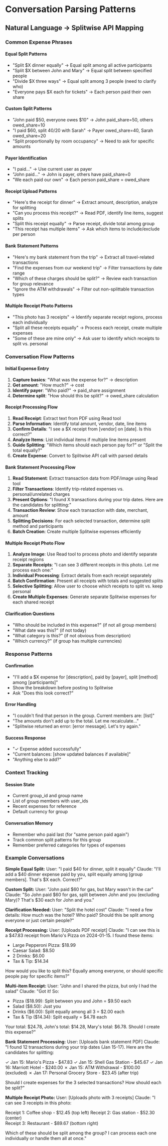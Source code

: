 # Conversation Parsing Patterns

## Natural Language → Splitwise API Mapping

### Common Expense Phrases

#### Equal Split Patterns
- "Split $X dinner equally" → Equal split among all active participants
- "Split $X between John and Mary" → Equal split between specified people
- "Divide $X three ways" → Equal split among 3 people (need to clarify who)
- "Everyone pays $X each for tickets" → Each person paid their own share

#### Custom Split Patterns  
- "John paid $50, everyone owes $10" → John paid_share=50, others owed_share=10
- "I paid $60, split 40/20 with Sarah" → Payer owed_share=40, Sarah owed_share=20
- "Split proportionally by room occupancy" → Need to ask for specific amounts

#### Payer Identification
- "I paid..." → Use current user as payer
- "John paid..." → John is payer, others have paid_share=0
- "We each paid our own" → Each person paid_share = owed_share

#### Receipt Upload Patterns
- "Here's the receipt for dinner" → Extract amount, description, analyze for splitting
- "Can you process this receipt?" → Read PDF, identify line items, suggest splits
- "Split this receipt equally" → Parse receipt, divide total among group
- "This receipt has multiple items" → Ask which items to include/exclude per person

#### Bank Statement Patterns
- "Here's my bank statement from the trip" → Extract all travel-related transactions
- "Find the expenses from our weekend trip" → Filter transactions by date range
- "Which of these charges should be split?" → Review each transaction for group relevance
- "Ignore the ATM withdrawals" → Filter out non-splittable transaction types

#### Multiple Receipt Photo Patterns
- "This photo has 3 receipts" → Identify separate receipt regions, process each individually
- "Split all these receipts equally" → Process each receipt, create multiple expenses
- "Some of these are mine only" → Ask user to identify which receipts to split vs. personal

### Conversation Flow Patterns

#### Initial Expense Entry
1. **Capture basics**: "What was the expense for?" → description
2. **Get amount**: "How much?" → cost
3. **Identify payer**: "Who paid?" → paid_share assignment
4. **Determine split**: "How should this be split?" → owed_share calculation

#### Receipt Processing Flow
1. **Read Receipt**: Extract text from PDF using Read tool
2. **Parse Information**: Identify total amount, vendor, date, line items
3. **Confirm Details**: "I see a $X receipt from [vendor] on [date]. Is this correct?"
4. **Analyze Items**: List individual items if multiple line items present
5. **Guide Splitting**: "Which items should each person pay for?" or "Split the total equally?"
6. **Create Expense**: Convert to Splitwise API call with parsed details

#### Bank Statement Processing Flow
1. **Read Statement**: Extract transaction data from PDF/image using Read tool
2. **Filter Transactions**: Identify trip-related expenses vs. personal/unrelated charges
3. **Present Options**: "I found X transactions during your trip dates. Here are the candidates for splitting:"
4. **Transaction Review**: Show each transaction with date, merchant, amount
5. **Splitting Decisions**: For each selected transaction, determine split method and participants
6. **Batch Creation**: Create multiple Splitwise expenses efficiently

#### Multiple Receipt Photo Flow
1. **Analyze Image**: Use Read tool to process photo and identify separate receipt regions
2. **Separate Receipts**: "I can see 3 different receipts in this photo. Let me process each one:"
3. **Individual Processing**: Extract details from each receipt separately
4. **Batch Confirmation**: Present all receipts with totals and suggested splits
5. **Selective Splitting**: Allow user to choose which receipts to split vs. keep personal
6. **Create Multiple Expenses**: Generate separate Splitwise expenses for each shared receipt

#### Clarification Questions
- "Who should be included in this expense?" (if not all group members)
- "What date was this?" (if not today)
- "What category is this?" (if not obvious from description)
- "Which currency?" (if group has multiple currencies)

### Response Patterns

#### Confirmation
- "I'll add a $X expense for [description], paid by [payer], split [method] among [participants]"
- Show the breakdown before posting to Splitwise
- Ask "Does this look correct?"

#### Error Handling
- "I couldn't find that person in the group. Current members are: [list]"
- "The amounts don't add up to the total. Let me recalculate..."
- "Splitwise returned an error: [error message]. Let's try again."

#### Success Response
- "✓ Expense added successfully"
- "Current balances: [show updated balances if available]"
- "Anything else to add?"

### Context Tracking

#### Session State
- Current group_id and group name
- List of group members with user_ids
- Recent expenses for reference
- Default currency for group

#### Conversation Memory
- Remember who paid last (for "same person paid again")
- Track common split patterns for this group
- Remember preferred categories for types of expenses

### Example Conversations

**Simple Equal Split:**
User: "I paid $40 for dinner, split it equally"
Claude: "I'll add a $40 dinner expense paid by you, split equally among [group members]. That's $X each. Correct?"

**Custom Split:**
User: "John paid $60 for gas, but Mary wasn't in the car"
Claude: "So John paid $60 for gas, split between John and you (excluding Mary)? That's $30 each for John and you."

**Clarification Needed:**
User: "Split the hotel cost"
Claude: "I need a few details: How much was the hotel? Who paid? Should this be split among everyone or just certain people?"

**Receipt Processing:**
User: [Uploads PDF receipt]
Claude: "I can see this is a $47.83 receipt from Mario's Pizza on 2024-01-15. I found these items:
- Large Pepperoni Pizza: $18.99
- Caesar Salad: $8.50  
- 2 Drinks: $6.00
- Tax & Tip: $14.34

How would you like to split this? Equally among everyone, or should specific people pay for specific items?"

**Multi-item Receipt:**
User: "John and I shared the pizza, but only I had the salad"
Claude: "Got it! So:
- Pizza ($18.99): Split between you and John = $9.50 each
- Salad ($8.50): Just you
- Drinks ($6.00): Split equally among all 3 = $2.00 each  
- Tax & Tip ($14.34): Split equally = $4.78 each

Your total: $24.78, John's total: $14.28, Mary's total: $6.78. Should I create this expense?"

**Bank Statement Processing:**
User: [Uploads bank statement PDF]
Claude: "I found 12 transactions during your trip dates (Jan 15-17). Here are the candidates for splitting:

✓ Jan 15: Mario's Pizza - $47.83
✓ Jan 15: Shell Gas Station - $45.67
✓ Jan 16: Marriott Hotel - $240.00
✗ Jan 15: ATM Withdrawal - $100.00 (excluded)
✗ Jan 17: Personal Grocery Store - $23.45 (after trip)

Should I create expenses for the 3 selected transactions? How should each be split?"

**Multiple Receipt Photo:**
User: [Uploads photo with 3 receipts]
Claude: "I can see 3 receipts in this photo:

Receipt 1: Coffee shop - $12.45 (top left)
Receipt 2: Gas station - $52.30 (center)  
Receipt 3: Restaurant - $89.67 (bottom right)

Which of these should be split among the group? I can process each one individually or handle them all at once."